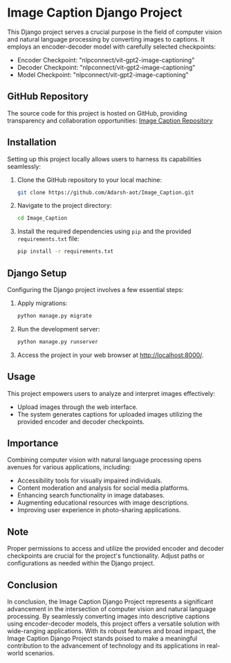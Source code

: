 # Image Caption Django Project

This Django project serves a crucial purpose in the field of computer vision and natural language processing by converting images to captions. It employs an encoder-decoder model with carefully selected checkpoints:

- Encoder Checkpoint: "nlpconnect/vit-gpt2-image-captioning"
- Decoder Checkpoint: "nlpconnect/vit-gpt2-image-captioning"
- Model Checkpoint: "nlpconnect/vit-gpt2-image-captioning"

## GitHub Repository

The source code for this project is hosted on GitHub, providing transparency and collaboration opportunities: [Image Caption Repository](https://github.com/Adarsh-aot/Image_Caption.git)

## Installation

Setting up this project locally allows users to harness its capabilities seamlessly:

1. Clone the GitHub repository to your local machine:

    ```bash
    git clone https://github.com/Adarsh-aot/Image_Caption.git
    ```

2. Navigate to the project directory:

    ```bash
    cd Image_Caption
    ```

3. Install the required dependencies using `pip` and the provided `requirements.txt` file:

    ```bash
    pip install -r requirements.txt
    ```

## Django Setup

Configuring the Django project involves a few essential steps:

1. Apply migrations:

    ```bash
    python manage.py migrate
    ```

2. Run the development server:

    ```bash
    python manage.py runserver
    ```

3. Access the project in your web browser at [http://localhost:8000/](http://localhost:8000/).

## Usage

This project empowers users to analyze and interpret images effectively:

- Upload images through the web interface.
- The system generates captions for uploaded images utilizing the provided encoder and decoder checkpoints.

## Importance

Combining computer vision with natural language processing opens avenues for various applications, including:

- Accessibility tools for visually impaired individuals.
- Content moderation and analysis for social media platforms.
- Enhancing search functionality in image databases.
- Augmenting educational resources with image descriptions.
- Improving user experience in photo-sharing applications.

## Note

Proper permissions to access and utilize the provided encoder and decoder checkpoints are crucial for the project's functionality. Adjust paths or configurations as needed within the Django project.

## Conclusion

In conclusion, the Image Caption Django Project represents a significant advancement in the intersection of computer vision and natural language processing. By seamlessly converting images into descriptive captions using encoder-decoder models, this project offers a versatile solution with wide-ranging applications. With its robust features and broad impact, the Image Caption Django Project stands poised to make a meaningful contribution to the advancement of technology and its applications in real-world scenarios.